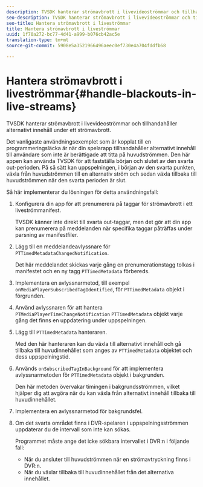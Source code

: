 ```yaml
---
description: TVSDK hanterar strömavbrott i livevideoströmmar och tillhandahåller alternativt innehåll under ett strömavbrott.
seo-description: TVSDK hanterar strömavbrott i livevideoströmmar och tillhandahåller alternativt innehåll under ett strömavbrott.
seo-title: Hantera strömavbrott i liveströmmar
title: Hantera strömavbrott i liveströmmar
uuid: 1f70a272-bc77-4d41-a999-b076cb42ac5e
translation-type: tm+mt
source-git-commit: 5908e5a3521966496aeec0ef730e4a704fddfb68

---
```



# Hantera strömavbrott i liveströmmar{#handle-blackouts-in-live-streams}

TVSDK hanterar strömavbrott i livevideoströmmar och tillhandahåller alternativt innehåll under ett strömavbrott.

Det vanligaste användningsexemplet som är kopplat till en programmeringsläcka är när din spelarapp tillhandahåller alternativt innehåll till användare som inte är berättigade att titta på huvudströmmen. Den här appen kan använda TVSDK för att fastställa början och slutet av den svarta out-perioden. På så sätt kan uppspelningen, i början av den svarta punkten, växla från huvudströmmen till en alternativ ström och sedan växla tillbaka till huvudströmmen när den svarta perioden är slut.

Så här implementerar du lösningen för detta användningsfall:

1. Konfigurera din app för att prenumerera på taggar för strömavbrott i ett liveströmmanifest.

   TVSDK känner inte direkt till svarta out-taggar, men det gör att din app kan prenumerera på meddelanden när specifika taggar påträffas under parsning av manifestfiler.
1. Lägg till en meddelandeavlyssnare för `PTTimedMetadataChangedNotification`.

   Det här meddelandet skickas varje gång en prenumerationstagg tolkas i manifestet och en ny tagg `PTTimedMetadata` förbereds.

1. Implementera en avlyssnarmetod, till exempel `onMediaPlayerSubscribedTagIdentified`, för `PTTimedMetadata` objekt i förgrunden.

1. Använd avlyssnaren för att hantera `PTMediaPlayerTimeChangeNotification` `PTTimedMetadata` objekt varje gång det finns en uppdatering under uppspelningen.

1. Lägg till `PTTimedMetadata` hanteraren.

   Med den här hanteraren kan du växla till alternativt innehåll och gå tillbaka till huvudinnehållet som anges av `PTTimedMetadata` objektet och dess uppspelningstid.

1. Används `onSubscribedTagInBackground` för att implementera avlyssnarmetoden för `PTTimedMetadata` objekt i bakgrunden.

   Den här metoden övervakar timingen i bakgrundsströmmen, vilket hjälper dig att avgöra när du kan växla från alternativt innehåll tillbaka till huvudinnehållet.

1. Implementera en avlyssnarmetod för bakgrundsfel.
1. Om det svarta området finns i DVR-spelaren i uppspelningsströmmen uppdaterar du de intervall som inte kan sökas.

   Programmet måste ange det icke sökbara intervallet i DVR:n i följande fall:

   * När du ansluter till huvudströmmen när en strömavtryckning finns i DVR:n.
   * När du växlar tillbaka till huvudinnehållet från det alternativa innehållet.

